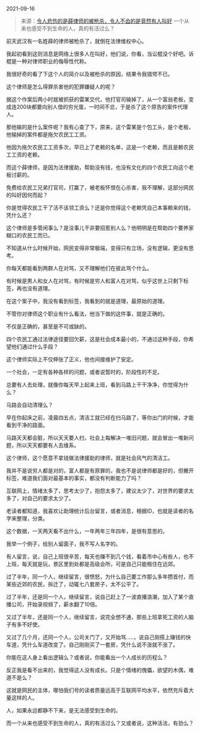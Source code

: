 2021-09-16

> 来源：[令人悲伤的是薛律师的被枪杀，令人不齿的是竟然有人叫好](http://mp.weixin.qq.com/s?__biz=MzU3NDc5Nzc0NQ==&mid=2247506842&idx=1&sn=ea01afbf4722cedc72432e55621d3a7c&chksm=fd2e7944ca59f052581cb295aedd444b9ec678769cd01332c27e3ba3c1213926bf96f19b82a2&scene=27#wechat_redirect)
> 一个从来也感受不到生命的人，真的有活过么？

前天武汉有一名姓薛的律师被枪杀了，就倒在法律维权中心。  

  

我起初看到这则消息是网络上很多人在叫好，他们说，你看，当讼棍没个好吧。诉棍是一种对律师职业的侮辱性代称。

  

我很好奇的看了下这个人的简介以及被枪杀的原因，结果令我错愕不已。

  

这个律师是怎么得罪杀害他的犯罪嫌疑人的呢？  

  

据这个作案后两小时就被抓获的雷某交代，他打官司输掉了，从一个富翁老板，变成连200块都要向别人借的穷光蛋，一时间不忿，于是杀了这个原告的案件代理人。

  

那他输的是什么案件呢？我有心查了下，原来，这个雷某是个包工头，是个老板，他输掉的案件都是拖欠农民工工资。  

  

他因为拖欠农民工工资多次，早已上了老赖的名单，这是一个老赖，而且是赖农民工工资的老赖。  

  

而这个薛律师，是因为法律援助，帮助没有钱，也没有文化的四个农民工向这个老板讨薪的。  

  

免费给农民工兄弟打官司，打赢了，被老板怀恨在心杀害，我不理解，这部分网民的叫好因何而起？  

  

你是觉得农民工干了活不该领工资么？还是你觉得这个老赖凭自己本事赖来的钱，凭什么还？

  

这个律师是多管闲事么？是没事儿干非要招惹别人么？他明明是在帮助四个要养家糊口的农民工而已。

  

不知道从什么时候开始，网民变得非常极端，变得只有立场，没有逻辑，更没有思考。

  

你每天都能看到两群人在对骂，又不理解他们在彼此骂个什么。  

  

有时候是男人和女人在对骂，有时候是穷人和富人在对骂，似乎这世上只剩下标签，再也没有道理。

  

在这个案子中，我没有看到标签，我看到的就是道理，最原始的道理。

  

不管你对律师这个职业有什么看法，他当下做的这件事，就是正确的。

  

不仅是正确的，甚至是不可或缺的。  

  

四个农民工通过法律途径要回欠薪，这是社会成本最小的，不通过这种手段，你希望他们通过什么手段？  

  

这个律师实际上不仅伸张了正义，他也间接维护了安定。

  

一个社会，一定有各种各样的问题，或者说暂时的，阶段性的不足。  

  

总要有人去处理，就像你每天早上起来上班，看到马路上干干净净，你觉得为什么？

  

马路会自动清理么？

  

早在你起床之前，凌晨四五点，清洁工就已经在扫马路了，等你出门的时候，才能看到干净的路面。

  

马路天天都会脏，所以天天要人扫，社会上每解决一堆旧问题，就会冒出一堆新问题，所以天天都要有人去维系。  

  

这个律师，这个愿意不拿钱做法律援助的律师，就是社会风气的清洁工。

  

我并不是说穷人都是对的，富人都是有原罪的，我也不是说律师都是好的，但撇开标签，难道我们面对最基本的事实，都没有判断能力了吗？

  

互联网上，情绪太多了，思考太少了，抱怨太多了，建议太少了，对世界的要求太多了，对自己的要求太少了。  

  

老读者都知道，我喜欢让助理统计后台留言，或者消息，根据ID，也就是读者的名字来整理，分类。

  

这个数据，一天两天看不出什么，一年两年三年四年，是很有意思的。  

  

我举一个例子，给别人留面子，我不写人名字的。  

  

有人留言，说，自己上班很辛苦，每天也赚不到几个钱，看着市中心有些人，也不上班，每天就是玩，景区里到处都是高级会所，可是自己只能租住在远郊。

  

过了半年，同一个人，继续留言，很愤怒，为什么自己要工作那么多年攒首付，而某些近郊的农民，拆迁了，动辄七八套房子，太不公平了。  

  

过了半年，还是同一个人，继续留言，说自己赶上了一波直播浪潮，加入了某个直播公司，开始录视频了，薪水翻了10倍。

  

又过了半年，还是同一个人，继续留言，说完全想不通，那些上班拿死工资的人脑子有多不好使。

  

又过了几个月，还同一个人，公司关门了，又开始骂.....，说自己刚搭上赚钱的快车道，凭什么车道改变了。自己刚刚买了一套房，凭什么说不涨就不涨了。

  

你能在这人身上看出逻辑么？或者说，你能看出一个人成长的历程么？

  

反正我是看不出来的，我觉得这人没有成长。只是个情绪的傀儡，欲望的木偶，难道不是么？

  

这就是网民的主体，哪怕我们号的读者质量远高于互联网平均水平，依然充斥着大量这样的人。

  

人，如果永远都静不下来，是无法感受到生命的。  

  

而一个从来也感受不到生命的人，真的有活过么？又或者说，这种活法，有劲么？

